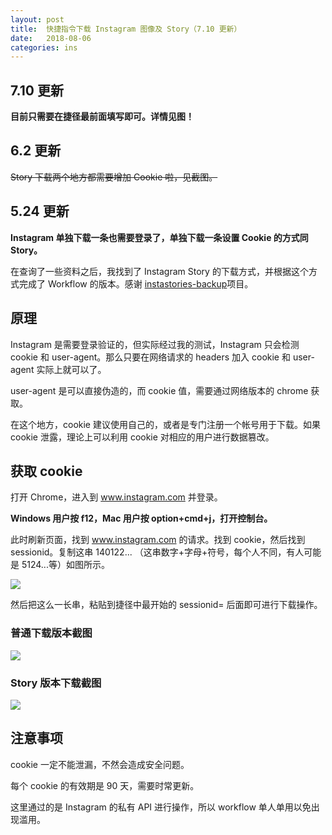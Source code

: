 ```yaml
---
layout: post
title:  快捷指令下载 Instagram 图像及 Story（7.10 更新）
date:   2018-08-06
categories: ins
---
```


## 7.10 更新

**目前只需要在捷径最前面填写即可。详情见图！**

## 6.2 更新

~~Story 下载两个地方都需要增加 Cookie 啦，见截图。~~

## 5.24 更新

**Instagram 单独下载一条也需要登录了，单独下载一条设置 Cookie 的方式同 Story。**

在查询了一些资料之后，我找到了 Instagram Story 的下载方式，并根据这个方式完成了 Workflow 的版本。感谢 [instastories-backup](https://github.com/tensojka/instastories-backup)项目。

## 原理

Instagram 是需要登录验证的，但实际经过我的测试，Instagram 只会检测 cookie 和 user-agent。那么只要在网络请求的 headers 加入 cookie 和 user-agent 实际上就可以了。

user-agent 是可以直接伪造的，而 cookie 值，需要通过网络版本的 chrome 获取。

在这个地方，cookie 建议使用自己的，或者是专门注册一个帐号用于下载。如果 cookie 泄露，理论上可以利用 cookie 对相应的用户进行数据篡改。

## 获取 cookie

打开 Chrome，进入到 www.instagram.com 并登录。

**Windows 用户按 f12，Mac 用户按 option+cmd+j，打开控制台。**

此时刷新页面，找到 www.instagram.com 的请求。找到 cookie，然后找到 sessionid。复制这串 140122... （这串数字+字母+符号，每个人不同，有人可能是 5124...等）如图所示。

![](http://walkginkgo.com/images/ins/ins0.png)

然后把这么一长串，粘贴到捷径中最开始的 sessionid= 后面即可进行下载操作。

### 普通下载版本截图

![](http://walkginkgo.com/images/ins/ins2.png)

### Story 版本下载截图

![](http://walkginkgo.com/images/ins/ins3.png)

## 注意事项

cookie 一定不能泄漏，不然会造成安全问题。

每个 cookie 的有效期是 90 天，需要时常更新。

这里通过的是 Instagram 的私有 API 进行操作，所以 workflow 单人单用以免出现滥用。